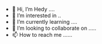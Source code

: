 - 👋 Hi, I’m Hedy ....
- 👀 I’m interested in ..
- 🌱 I’m currently learning ....
- 💞️ I’m looking to collaborate on .....
- 📫 How to reach me ......

<!---
hedy992/hedy992 is a ✨ special ✨ repository because its `README.md` (this file) appears on your GitHub profile.
You can click the Preview link to take a look at your changes.
--->

